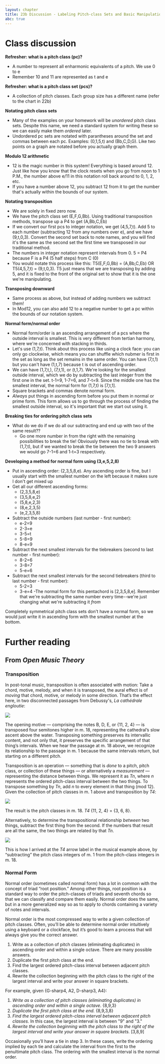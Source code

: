 ```yaml
---
layout: chapter
title: 23b Discussion - Labeling Pitch-class Sets and Basic Manipulation
abc: true
---
```


# Class discussion

**Refresher: what is a pitch class (pc)?**
- A number to represent all enharmonic equivalents of a pitch. We use 0 to e
- Remember 10 and 11 are represented as t and e

**Refresher: what is a pitch class set (pcs)?**
- A collection of pitch classes. Each group size has a different name (refer to the chart in 22b)

**Notating pitch class sets**
- Many of the examples on your homework will be *unordered* pitch class sets. Despite this name, we need a standard system for writing these so we can easily make them *ordered* later.
- Undordered pc sets are notated with parantheses around the set and commas between each pc. Examples: (0,1,5,t) and (Bb,C,D,G). Like two points on a graph are notated before you actually graph them.

**Modulo 12 arithmetic**
- 12 is the magic number in this system! Everything is based around 12. Just like how you know that the clock resets when you go from noon to 1 P.M., the number above e/11 in this notation roll back around to 0, 1, 2, etc.
- If you have a number above 12, you subtract 12 from it to get the number that's actually within the bounds of our system.

**Notating transposition**
- We are solely in fixed zero now.
- We have the pitch class set (E,F,G,Bb). Using traditional transposition methods, transpose up a P4 to get (A,Bb,C,Eb)
- If we convert our first pcs to integer notation, we get (4,5,7,t). Add 5 to each number (subtracting 12 from any numbers over e), and we have (9,t,0,3). Convert the second set back to note names, and you will find it's the same as the second set the first time we transposed in our traditional method.
- The numbers in integer notation represent intervals from 0. 5 = P4 because F is a P4 (5 half steps) from C (0)
- You would notate this process like this: T5(E,F,G,Bb) = (A,Bb,C,Eb) OR T5(4,5,7,t) = (9,t,0,3). T5 just means that we are transposing by adding 5, and it is fixed to the front of the original set to show that it is the one we're manipulating.

**Transposing downward**
- Same process as above, but instead of adding numbers we subtract them!
- In Mod12, you can also add 12 to a negative number to get a pc within the bounds of our notation system.

**Normal form/normal order**
- Normal form/order is an ascending arrangement of a pcs where the outside interval is smallest. This is very different from tertian harmony, where we're concerned with stacking in thirds.
- Let's use (1,7,t). Think about this process like using a clock face: you can only go clockwise, which means you can shuffle which nubmer is first in the set as long as the set remains in the same order. You can have (7,t,1) but you can't have (1,t,7) because t is out of ascending order.
- We can have (1,7,t,), (7,t,1), or (t,1,7). We're looking for the smallest outside interval, which we do by subtracting the last integer from the first one in the set. t-1=9, 1-7=6, and 7-t=9. Since the middle one has the smallest interval, the normal form for (1,7,t) is [7,t,1].
- Square brackets and commas denote normal form.
- *Always* put things in ascending form before you put them in normal or prime form. This form allows us to go through the process of finding the smallest outside interval, so it's important that we start out using it.

**Breaking ties for ordering pitch class sets**
- What do we do if we do all our subtracting and end up with two of the same result??
  - Go one more number in from the right with the remaining possibilities to break the tie! Obviously there was no tie to break with (1,7,t), but if we wanted to break the tie between the two 9 answers we would go 7-1=6 and 1-t=3 respectively.

**Developing a method for normal form using (3,e,5,2,8)**
- Put in ascending order: (2,3,5,8,e). Any ascending order is fine, but I usually start with the smallest number on the left because it makes sure I don't get mixed up
- Get all our different ascending forms:
  - (2,3,5,8,e)
  - (3,5,8,e,2)
  - (5,8,e,2,3)
  - (8,e,2,3,5)
  - (e,2,3,5,8)
- Subtract the outside numbers (last number - first number):
  - e-2=9
  - 2-3=e
  - 3-5=t
  - 5-8=9
  - 8-e=9
- Subtract the next smallest intervals for the tiebreakers (second to last number - first number):
  - 8-2=6
  - 3-8=7
  - 5-e=6
- Subtract the next smallest intervals for the second tiebreakers (third to last number - first number):
  - 5-2=3
  - 3-e=4
-The normal form for this pentachord is [2,3,5,8,e]. Remember that we're subtracting the same number every time--we're just changing what we're subtracting it *from*

Completely symmetrical pitch class sets don't have a normal form, so we would just write it in ascending form with the smallest number at the bottom.
  
# Further reading

## From *Open Music Theory*

### Transposition

In post-tonal music, transposition is often associated with motion: Take a chord, motive, melody, and when it is transposed, the aural effect is of *moving* that chord, motive, or melody in some direction. That’s the effect here, in two disconnected passages from Debussy's, *La cathédrale engloutie*:

[![](/images/postTonal/transposition.png)](/images/postTonal/transposition.png)

The opening motive — comprising the notes B, D, E, or {11, 2, 4} — is transposed four semitones higher in m. 18, representing the cathedral’s slow ascent above the water. Transposing something preserves its intervallic content, and not only that, it preserves the specific arrangement of that thing’s intervals. When we hear the passage at m. 18 above, we recognize its relationship to the passage in m. 1 because the same intervals return, but starting on a different pitch.

Transposition is an operation — something that is *done* to a pitch, pitch class, or collection of these things — or alternatively a *measurement* — representing the distance between things. We represent it as *Tn*, where *n* represents the ordered pitch-class interval between the two things. To transpose something by *Tn*, add *n* to every element in that thing (mod 12). Given the collection of pitch classes in m. 1 above and transposition by *T4*:

[![](/images/postTonal/t4.png)](/images/postTonal/t4.png)

The result is the pitch classes in m. 18. *T4* {11, 2, 4} = {3, 6, 8}.

Alternatively, to determine the transpositional relationship *between* two things, subtract the first thing from the second. If the numbers that result are all the same, the two things are related by that *Tn*.

[![](/images/postTonal/t4Measurement.png)](/images/postTonal/t4Measurement.png)

This is how I arrived at the *T4* arrow label in the musical example above, by “subtracting” the pitch class integers of m. 1 from the pitch-class integers in m. 18.

### Normal Form

Normal order (sometimes called normal form) has a lot in common with the concept of triad “root position.” Among other things, root position is a standard way to order the pitch-classes of triads and seventh chords so that we can classify and compare them easily. Normal order does the same, but in a more generalized way so as to apply to chords containing a variety of notes and intervals.

Normal order is the most compressed way to write a given collection of pitch classes. Often, you’ll be able to determine normal order intuitively using a keyboard or a clockface, but it’s good to learn a process that will always give you the correct answer.

1. Write as a collection of pitch classes (eliminating duplicates) in ascending order and within a single octave. There are many possible answers.
2. Duplicate the first pitch class at the end. 
3. Find the largest ordered pitch-class interval between adjacent pitch classes.
4. Rewrite the collection beginning with the pitch class to the right of the largest interval and write your answer in square brackets.

For example, given {G-sharp4, A2, D-sharp3, A4}:

1. *Write as a collection of pitch classes (eliminating duplicates) in ascending order and within a single octave.* {8,9,3}
2. *Duplicate the first pitch class at the end.* {8,9,3,8}
3. *Find the largest ordered pitch-class interval between adjacent pitch classes.* In this case, the largest interval is between "9" and "3."
4. *Rewrite the collection beginning with the pitch class to the right of the largest interval and write your answer in square brackets.* [3,8,9]

Occasionally you’ll have a tie in step 3. In these cases, write the ordering implied by each tie and calculate the interval from the first to the penultimate pitch class. The ordering with the smallest interval is the normal order.
